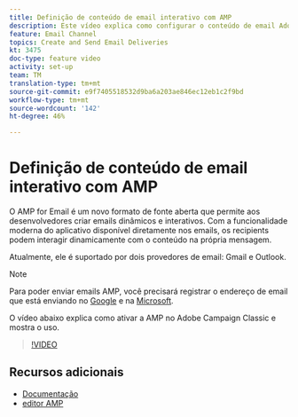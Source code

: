 ```yaml
---
title: Definição de conteúdo de email interativo com AMP
description: Este vídeo explica como configurar o conteúdo de email Adobe Campaign Classic(ACC) no formato AMP.
feature: Email Channel
topics: Create and Send Email Deliveries
kt: 3475
doc-type: feature video
activity: set-up
team: TM
translation-type: tm+mt
source-git-commit: e9f7405518532d9ba6a203ae846ec12eb1c2f9bd
workflow-type: tm+mt
source-wordcount: '142'
ht-degree: 46%

---
```



# Definição de conteúdo de email interativo com AMP

O AMP for Email é um novo formato de fonte aberta que permite aos desenvolvedores criar emails dinâmicos e interativos. Com a funcionalidade moderna do aplicativo disponível diretamente nos emails, os recipients podem interagir dinamicamente com o conteúdo na própria mensagem.

Atualmente, ele é suportado por dois provedores de email: Gmail e Outlook.

>[!NOTE]
>
>Para poder enviar emails AMP, você precisará registrar o endereço de email que está enviando no [Google](https://developers.google.com/gmail/ampemail/register) e na [Microsoft](https://docs.microsoft.com/en-us/outlook/amphtml/register-outlook).

O vídeo abaixo explica como ativar a AMP no Adobe Campaign Classic e mostra o uso.

>[!VIDEO](https://video.tv.adobe.com/v/29940?quality=12&learn=on)

## Recursos adicionais

* [Documentação](https://docs.adobe.com/content/help/pt-BR/campaign-classic/using/sending-messages/sending-emails/defining-the-email-content.html)
* [editor AMP](https://playground.amp.dev/)
